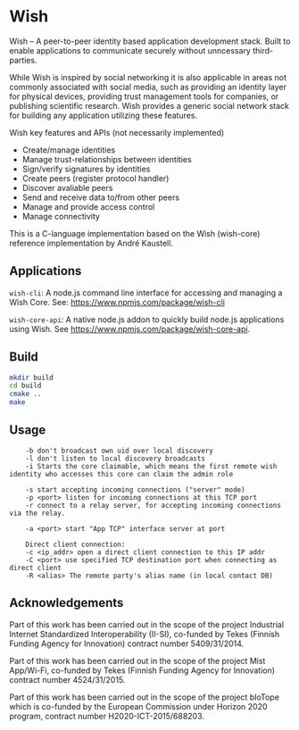 # Wish

Wish – A peer-to-peer identity based application development stack. Built to enable applications to communicate securely without unncessary third-parties.

While Wish is inspired by social networking it is also applicable in areas not commonly associated with social media, such as providing an identity layer for physical devices, providing trust management tools for companies, or publishing scientific research. Wish provides a generic social network stack for building any application utilizing these features.

Wish key features and APIs (not necessarily implemented)

* Create/manage identities
* Manage trust-relationships between identities
* Sign/verify signatures by identities
* Create peers (register protocol handler)
* Discover avaliable peers
* Send and receive data to/from other peers
* Manage and provide access control
* Manage connectivity

This is a C-language implementation based on the Wish (wish-core) reference implementation by André Kaustell.

## Applications

`wish-cli`: A node.js command line interface for accessing and managing a Wish Core. See: https://www.npmjs.com/package/wish-cli

`wish-core-api`: A native node.js addon to quickly build node.js applications using Wish. See https://www.npmjs.com/package/wish-core-api.

## Build

```sh
mkdir build
cd build 
cmake ..
make
```

## Usage
```
    -b don't broadcast own uid over local discovery
    -l don't listen to local discovery broadcasts
    -i Starts the core claimable, which means the first remote wish identity who accesses this core can claim the admin role

    -s start accepting incoming connections ("server" mode)
    -p <port> listen for incoming connections at this TCP port
    -r connect to a relay server, for accepting incoming connections via the relay.

    -a <port> start "App TCP" interface server at port

    Direct client connection:
    -c <ip_addr> open a direct client connection to this IP addr
    -C <port> use specified TCP destination port when connecting as direct client
    -R <alias> The remote party's alias name (in local contact DB)
```


## Acknowledgements

Part of this work has been carried out in the scope of the project Industrial Internet Standardized Interoperability (II-SI), co-funded by Tekes (Finnish Funding Agency for Innovation) contract number 5409/31/2014.

Part of this work has been carried out in the scope of the project Mist App/Wi-Fi, co-funded by Tekes (Finnish Funding Agency for Innovation) contract number  4524/31/2015.

Part of this work has been carried out in the scope of the project bIoTope which is co-funded by the European Commission under Horizon 2020 program, contract number H2020-ICT-2015/688203.

